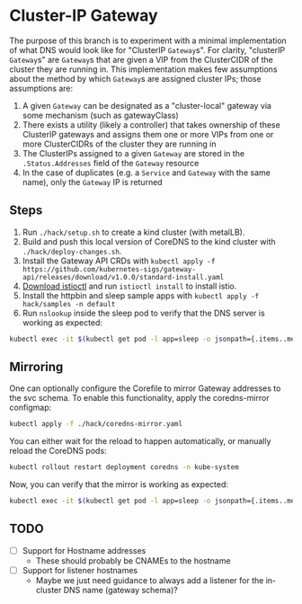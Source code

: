 # Cluster-IP Gateway

The purpose of this branch is to experiment with a minimal implementation of what DNS would look like for "ClusterIP `Gateway`s". For clarity, "clusterIP `Gateway`s" are `Gateway`s that are given a VIP from the ClusterCIDR of the cluster they are running in. This implementation makes few assumptions about the method by which `Gateway`s are assigned cluster IPs; those assumptions are:

1. A given `Gateway` can be designated as a "cluster-local" gateway via some mechanism (such as gatewayClass)
2. There exists a utility (likely a controller) that takes ownership of these ClusterIP gateways and assigns them one or more VIPs from one or more ClusterCIDRs of the cluster they are running in
3. The ClusterIPs assigned to a given `Gateway` are stored in the `.Status.Addresses` field of the `Gateway` resource
4. In the case of duplicates (e.g. a `Service` and `Gateway` with the same name), only the `Gateway` IP is returned

## Steps

1. Run `./hack/setup.sh` to create a kind cluster (with metalLB).
2. Build and push this local version of CoreDNS to the kind cluster with `./hack/deploy-changes.sh`.
2. Install the Gateway API CRDs with `kubectl apply -f https://github.com/kubernetes-sigs/gateway-api/releases/download/v1.0.0/standard-install.yaml`
3. [Download istioctl](https://istio.io/latest/docs/ops/diagnostic-tools/istioctl/#install-hahahugoshortcode887s2hbhb) and run `istioctl install` to install istio.
4. Install the httpbin and sleep sample apps with `kubectl apply -f hack/samples -n default`
5. Run `nslookup` inside the sleep pod to verify that the DNS server is working as expected:

```bash
kubectl exec -it $(kubectl get pod -l app=sleep -o jsonpath={.items..metadata.name}) -c sleep -- nslookup httpbin-gateway.default.gateway.cluster.local
```

## Mirroring

One can optionally configure the Corefile to mirror Gateway addresses to the svc schema. To enable this functionality, apply the coredns-mirror configmap:

```bash
kubectl apply -f ./hack/coredns-mirror.yaml
```

You can either wait for the reload to happen automatically, or manually reload the CoreDNS pods:

```bash
kubectl rollout restart deployment coredns -n kube-system
```

Now, you can verify that the mirror is working as expected:

```bash
kubectl exec -it $(kubectl get pod -l app=sleep -o jsonpath={.items..metadata.name}) -c sleep -- nslookup httpbin-gateway.default.svc.cluster.local
```

## TODO
- [ ] Support for Hostname addresses
  - These should probably be CNAMEs to the hostname
- [ ] Support for listener hostnames
  - Maybe we just need guidance to always add a listener for the in-cluster DNS name (gateway schema)?
